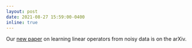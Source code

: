 ```yaml
---
layout: post
date: 2021-08-27 15:59:00-0400
inline: true
---
```


Our <a href="https://arxiv.org/pdf/2108.12515.pdf">new paper</a> on learning linear operators from noisy data is on the arXiv.
